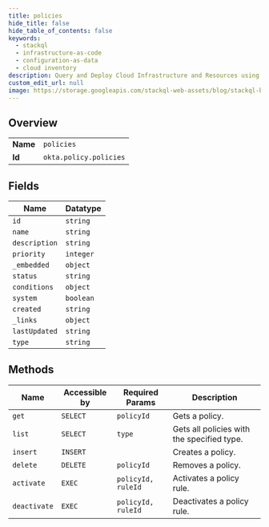 ```yaml
---
title: policies
hide_title: false
hide_table_of_contents: false
keywords:
  - stackql
  - infrastructure-as-code
  - configuration-as-data
  - cloud inventory
description: Query and Deploy Cloud Infrastructure and Resources using SQL
custom_edit_url: null
image: https://storage.googleapis.com/stackql-web-assets/blog/stackql-blog-post-featured-image.png
---
```

  
    

## Overview
<table><tbody>
<tr><td><b>Name</b></td><td><code>policies</code></td></tr>
<tr><td><b>Id</b></td><td><code>okta.policy.policies</code></td></tr>
</tbody></table>

## Fields
| Name | Datatype |
| ---- | -------- |
| `id` | `string` |
| `name` | `string` |
| `description` | `string` |
| `priority` | `integer` |
| `_embedded` | `object` |
| `status` | `string` |
| `conditions` | `object` |
| `system` | `boolean` |
| `created` | `string` |
| `_links` | `object` |
| `lastUpdated` | `string` |
| `type` | `string` |
## Methods
| Name | Accessible by | Required Params | Description |
| ---- | ------------- | --------------- | ----------- |
| `get` | `SELECT` | `policyId` | Gets a policy. |
| `list` | `SELECT` | `type` | Gets all policies with the specified type. |
| `insert` | `INSERT` |  | Creates a policy. |
| `delete` | `DELETE` | `policyId` | Removes a policy. |
| `activate` | `EXEC` | `policyId, ruleId` | Activates a policy rule. |
| `deactivate` | `EXEC` | `policyId, ruleId` | Deactivates a policy rule. |
